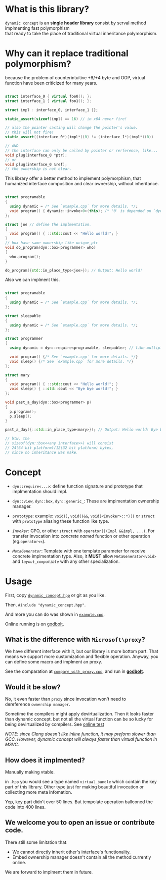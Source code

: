 # What is this library?
`dynamic concept` is an **single header library** consist by serval method 
implmenting fast polymorphism  
that ready to take the place of traditional virtual inheritance polymorphism.

# Why can it replace traditional polymorphism?
because the problem of counterintuitive +8/+4 byte and OOP, 
virtual function have been criticized for many years.

```cpp

struct interface_0 { virtual foo0(); };
struct interface_1 { virtual foo1(); };

struct impl : interface_0, interface_1 {};

static_assert(sizeof(impl) == 16) // in x64 never fire!

// also the pointer casting will change the pointer's value.
// this will not fire!
static_assert((interface_0*)(impl*)(0) != (interface_1*)(impl*)(0)) 

// AND
// the interface can only be called by pointer or rerference, like...
void plug(interface_0 *ptr);
// or 
void plug(interface_0 &ref);
// the ownership is not clear.

```
This library offer a better method to implement polymorphism,
that humanized interface composition and clear ownership, 
without inheritance. 
```cpp

struct programable 
{
  using dynamic = /* See `example.cpp` for more details. */;
  void program() { dynamic::invoke<0>(this); /* '0' is depended on `dynamic` */ }
};

struct joe // define the implmentation.
{ 
  void program() { ::std::cout << "Hello world!"; }
}
// box have same ownership like unique_ptr
void do_program(dyn::box<programmer> who) 
{
  who.program();
}

do_program({std::in_place_type<joe>}); // Output: Hello world!

```
Also we can implment this.
```cpp

struct programable 
{
  using dynamic = /* See `example.cpp` for more details. */;
};

struct sleepable
{
  using dynamic = /* See `example.cpp` for more details. */;
};

struct programmer
{
  using dynamic = dyn::require<programable, sleepable>; // like multiple inheritance.

  void program() {/* See `example.cpp` for more details. */}
  void sleep() {/* See `example.cpp` for more details. */}
};

struct mary 
{
  void pragram() { ::std::cout << "Hello world!"; }
  void sleep() { ::std::cout << "Bye bye world!"; }
};

void past_a_day(dyn::box<programmer> p)
{ 
  p.program(); 
  p.sleep(); 
}

past_a_day({::std::in_place_type<mary>}); // Output: Hello world! Bye bye world!

// btw, the 
// sizeof(dyn::box<<any interface>>) will consist 
// 24(64 bit platform)/12(32 bit platform) bytes,
// since no inheritance was make.
```

# Concept

- `dyn::require<...>`: 
define function signature and prototype that implmentation should impl.

- `dyn::view`, `dyn::box`, `dyn::generic_`:
These are implmentation ownership manager.

- `prototype`:
example: `void()`, `void()&&`, `void(<Invoker>::*)()` or `struct` with 
`prototype` aliasing these function like type. 

- *`Invoker`*:
CPO, or other `struct` with `operator()(Impl &&impl, ...)`. 
For transfer invocation into *concrete named* function or other operation (eg.`operator<<`).

- *`MetaGenerator`*:
Template with one template parameter for receive concrete implmentation type.
Also, it **MUST** allow `MetaGenerator<void>` and *`layout_compatible`* with any 
other specialization.

# Usage
First, copy [`dynamic_concept.hpp`](dynamic_concept.hpp) or git as you like.

Then, `#include "dynamic_concept.hpp"`.

And more you can do was shown in [`example.cpp`](example.cpp).

Online running is on [godbolt](https://godbolt.org/z/nhdMEbo1q).   

## What is the difference with `Microsoft\proxy`?
We have different interface with it, but our library is more bottom part. That means we support more customization and flexible operation.
Anyway, you can define some macro and implment an proxy.

See the comparation at [`compare_with_proxy.cpp`](compare_with_proxy.cpp), 
and run in [**godbolt**](https://godbolt.org/z/xa4jv7T8E).

## Would it be slow?
No, it even faster than `proxy` since invocation won't need to  
dereference `ownership manager`.

Sometime the compilers might apply devirtualization. 
Then it looks faster than dynamic concept.
but not all the virtual function can be so lucky for 
being devirtualized by compilers.
See [online test](https://godbolt.org/z/ard6Phrhb)

*NOTE:  since Clang doesn't like inline function, 
it may preform slower than GCC. However, 
dynamic concept will always faster than 
virtual function in MSVC.*

## How does it implmented?
Manually making vtable. 

in `.hpp` you would see a type named `virtual_bundle` which 
contain the key part of this library.
Other type just for making beautiful invocation or
collecting more meta infomation.

Yep, key part didn't over 50 lines. 
But tempolate operation ballooned the code into 400 lines.

## We welcome you to open an issue or contribute code.
There still some limitation that:
- We cannot directly inherit other's interface's functionality.
- Embed ownership manager doesn't contain all the method currently online.

We are forward to implment them in future.

